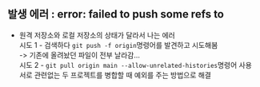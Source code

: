 ## 발생 에러 : error: failed to push some refs to

- 원격 저장소와 로컬 저장소의 상태가 달라서 나는 에러  
  시도 1 - 검색하다 `git push -f origin`명령어를 발견하고 시도해봄  
  -> 기존에 올려놨던 파일이 전부 날라감...  
  시도 2 - `git pull origin main --allow-unrelated-histories`명령어 사용  
   서로 관련없는 두 프로젝트를 병합할 때 예외를 주는 방법으로 해결
